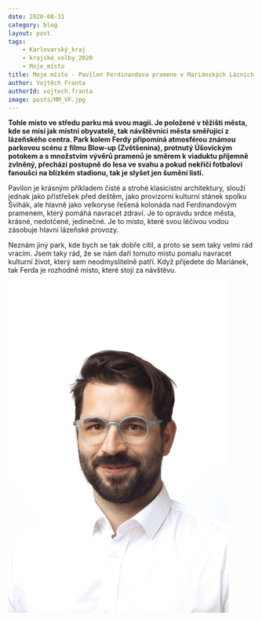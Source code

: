 ```yaml
---
date: 2020-08-31
category: blog
layout: post
tags:
    - Karlovarský_kraj
    - krajské_volby_2020
    - Moje_místo
title: Moje místo - Pavilon Ferdinandova pramene v Mariánských Lázních
author: Vojtěch Franta
authorId: vojtech.franta
image: posts/MM_VF.jpg
---
```

**Tohle místo ve středu parku má svou magii. Je položené v těžišti města, kde se mísí jak místní obyvatelé, tak návštěvníci města směřující z lázeňského centra. Park kolem Ferdy připomíná atmosférou známou parkovou scénu z filmu Blow-up (Zvětšenina), protnutý Úšovickým potokem a s množstvím vývěrů pramenů je směrem k viaduktu příjemně zvlněný, přechází postupně do lesa ve svahu a pokud nekřičí fotbaloví fanoušci na blízkém stadionu, tak je slyšet jen šumění listí.**

Pavilon je krásným příkladem čisté a strohé klasicistní architektury, slouží jednak jako přístřešek před deštěm, jako provizorní kulturní stánek spolku Švihák, ale hlavně jako velkoryse řešená kolonáda nad Ferdinandovým pramenem, který pomáhá navracet zdraví. Je to opravdu srdce města, krásné, nedotčené, jedinečné. Je to místo, které svou léčivou vodou zásobuje hlavní lázeňské provozy.

Neznám jiný park, kde bych se tak dobře cítil, a proto se sem taky velmi rád vracím. Jsem taky rád, že se nám daří tomuto místu pomalu navracet kulturní život, který sem neodmyslitelně patří. Když přijedete do Mariánek, tak Ferda je rozhodně místo, které stojí za návštěvu.

![](/assets/img/posts/vojtech_franta_2020.jpg)

